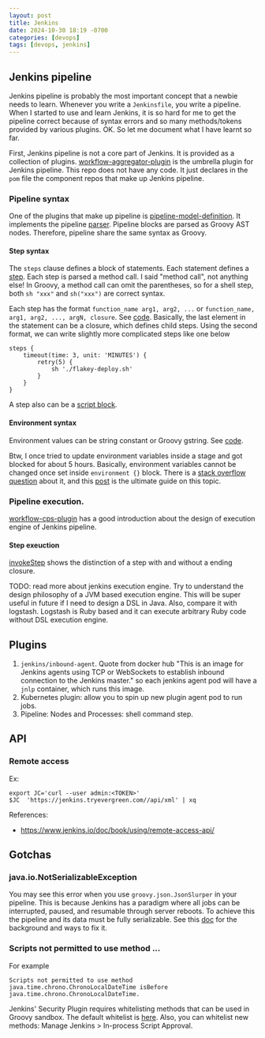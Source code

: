 ```yaml
---
layout: post
title: Jenkins
date: 2024-10-30 18:19 -0700
categories: [devops]
tags: [devops, jenkins]
---
```


## Jenkins pipeline

Jenkins pipeline is probably the most important concept that a newbie needs to
learn. Whenever you write a `Jenkinsfile`, you write a pipeline. When I started
to use and learn Jenkins, it is so hard for me to get the pipeline correct
because of syntax errors and so many methods/tokens provided by various
plugins. OK. So let me document what I have learnt so far.

First, Jenkins pipeline is not a core part of Jenkins. It is provided as a
collection of plugins.
[workflow-aggregator-plugin](https://github.com/jenkinsci/workflow-aggregator-plugin/tree/master)
is the umbrella plugin for Jenkins pipeline. This repo does not have any code.
It just declares in the `pom` file the component repos that make up Jenkins
pipeline.

### Pipeline syntax

One of the plugins that make up pipeline is
[pipeline-model-definition](https://github.com/jenkinsci/pipeline-model-definition-plugin).
It implements the pipeline
[parser](https://github.com/jenkinsci/pipeline-model-definition-plugin/blob/077ad1928a4012780319d9cfc1a40fb0cb510290/pipeline-model-definition/src/main/groovy/org/jenkinsci/plugins/pipeline/modeldefinition/parser/ModelParser.groovy#L64-L64).
Pipeline blocks are parsed as Groovy AST nodes. Therefore, pipeline share the
same syntax as Groovy.

#### Step syntax

The `steps` clause defines a block of statements. Each statement defines a
[step](https://github.com/jenkinsci/pipeline-model-definition-plugin/blob/077ad1928a4012780319d9cfc1a40fb0cb510290/pipeline-model-definition/src/main/groovy/org/jenkinsci/plugins/pipeline/modeldefinition/parser/ModelParser.groovy#L994-L994).
Each step is parsed a method call. I said "method call", not anything else! In
Groovy, a method call can omit the parentheses, so for a shell step, both
`sh "xxx"` and `sh("xxx")` are correct syntax.

Each step has the format `function_name arg1, arg2, ...` or
`function_name, arg1, arg2, ..., argN, closure`. See
[code](https://github.com/jenkinsci/pipeline-model-definition-plugin/blob/077ad1928a4012780319d9cfc1a40fb0cb510290/pipeline-model-definition/src/main/groovy/org/jenkinsci/plugins/pipeline/modeldefinition/parser/ModelParser.groovy#L1249-L1249).
Basically, the last element in the statement can be a closure, which defines
child steps. Using the second format, we can write slightly more complicated
steps like one below

```
steps {
    timeout(time: 3, unit: 'MINUTES') {
        retry(5) {
            sh './flakey-deploy.sh'
        }
    }
}
```

A step also can be a
[script block](https://github.com/jenkinsci/pipeline-model-definition-plugin/blob/077ad1928a4012780319d9cfc1a40fb0cb510290/pipeline-model-definition/src/main/groovy/org/jenkinsci/plugins/pipeline/modeldefinition/parser/ModelParser.groovy#L1240-L1240).

#### Environment syntax

Environment values can be string constant or Groovy gstring. See
[code](https://github.com/jenkinsci/pipeline-model-definition-plugin/blob/077ad1928a4012780319d9cfc1a40fb0cb510290/pipeline-model-definition/src/main/groovy/org/jenkinsci/plugins/pipeline/modeldefinition/parser/ModelParser.groovy#L613-L613).

Btw, I once tried to update environment variables inside a stage and got
blocked for about 5 hours. Basically, environment variables cannot be changed
once set inside `environment {}` block. There is a
[stack overflow question](https://stackoverflow.com/questions/53541489/updating-environment-global-variable-in-jenkins-pipeline-from-the-stage-level)
about it, and this
[post](https://e.printstacktrace.blog/jenkins-pipeline-environment-variables-the-definitive-guide/)
is the ultimate guide on this topic.

### Pipeline execution.

[workflow-cps-plugin](https://github.com/jenkinsci/workflow-cps-plugin) has a
good introduction about the design of execution engine of Jenkins pipeline.

#### Step exeuction

[invokeStep](https://github.com/jenkinsci/workflow-cps-plugin/blob/a6ac2775ac1767f68ddabcff14364235a61e8bdf/plugin/src/main/java/org/jenkinsci/plugins/workflow/cps/DSL.java#L246-L256)
shows the distinction of a step with and without a ending closure.

TODO: read more about jenkins execution engine. Try to understand the design
philosophy of a JVM based execution engine. This will be super useful in future
if I need to design a DSL in Java. Also, compare it with logstash. Logstash is
Ruby based and it can execute arbitrary Ruby code without DSL execution engine.

## Plugins

1. `jenkins/inbound-agent`. Quote from docker hub "This is an image for Jenkins
   agents using TCP or WebSockets to establish inbound connection to the
   Jenkins master." so each jenkins agent pod will have a `jnlp` container,
   which runs this image.
2. Kubernetes plugin: allow you to spin up new plugin agent pod to run jobs.
3. Pipeline: Nodes and Processes: shell command step.

## API

### Remote access

Ex:

```
export JC='curl --user admin:<TOKEN>'
$JC  'https://jenkins.tryevergreen.com//api/xml' | xq
```

References:

- https://www.jenkins.io/doc/book/using/remote-access-api/

## Gotchas

### java.io.NotSerializableException

You may see this error when you use `groovy.json.JsonSlurper` in your pipeline.
This is because Jenkins has a paradigm where all jobs can be interrupted,
paused, and resumable through server reboots. To achieve this the pipeline and
its data must be fully serializable. See this
[doc](https://github.com/jenkinsci/pipeline-plugin/blob/93ae9896d0bcb1ccc577dbbd64203320df05a6d1/TUTORIAL.md#serializing-local-variables)
for the background and ways to fix it.

### Scripts not permitted to use method ...

For example

```
Scripts not permitted to use method java.time.chrono.ChronoLocalDateTime isBefore java.time.chrono.ChronoLocalDateTime.
```

Jenkins' Security Plugin requires whitelisting methods that can be used in
Groovy sandbox. The default whitelist is
[here](https://github.com/jenkinsci/script-security-plugin/blob/df2fc45f229c75a4ab8c88800bee49370462eb7b/src/main/resources/org/jenkinsci/plugins/scriptsecurity/sandbox/whitelists/generic-whitelist#L1).
Also, you can whitelist new methods: Manage Jenkins > In-process Script
Approval.
